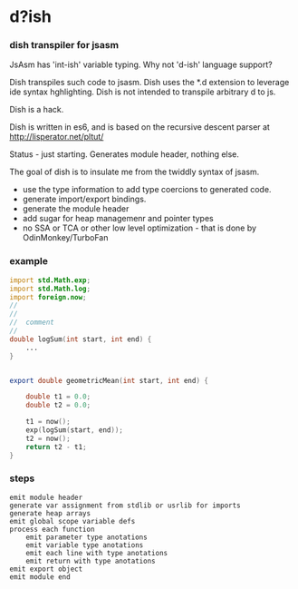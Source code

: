 
# d?ish

### dish transpiler for jsasm

JsAsm has 'int-ish' variable typing. 
Why not 'd-ish' language support?

Dish transpiles such code to jsasm.
Dish uses the *.d extension to leverage ide syntax hghlighting. 
Dish is not intended to transpile arbitrary d to js.

Dish is a hack.

Dish is written in es6, and is based on the recursive descent parser at http://lisperator.net/pltut/

Status - just starting. Generates module header, nothing else.	

The goal of dish is to insulate me from the twiddly syntax of jsasm. 

* use the type information to add type coercions to generated code.
* generate import/export bindings.
* generate the module header
* add sugar for heap managemenr and pointer types
* no SSA or TCA or other low level optimization - that is done by OdinMonkey/TurboFan


### example

```d
import std.Math.exp;
import std.Math.log;
import foreign.now;
//
//
//  comment
//
double logSum(int start, int end) {
	...
}


export double geometricMean(int start, int end) {

    double t1 = 0.0;
    double t2 = 0.0;

    t1 = now();
    exp(logSum(start, end));
    t2 = now();
    return t2 - t1;
}

```

### steps 

	emit module header
	generate var assignment from stdlib or usrlib for imports
	generate heap arrays
	emit global scope variable defs
	process each function
		emit parameter type anotations
		emit variable type anotations
		emit each line with type anotations
		emit return with type anotations
	emit export object
	emit module end


